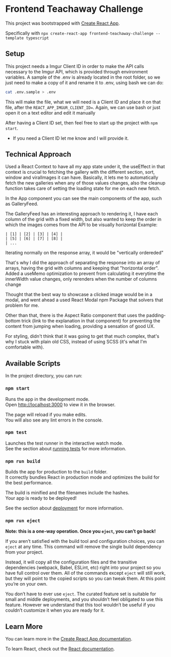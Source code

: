 # Frontend Teachaway Challenge

This project was bootstrapped with [Create React App](https://github.com/facebook/create-react-app).

Specifically with `npx create-react-app frontend-teachaway-challenge --template typescript`

## Setup

This project needs a Imgur Client ID in order to make the API calls necessary to the Imgur API, which is provided through environment variables.
A sample of the .env is already located in the root folder, so we just need to make a copy of it and rename it to .env, using bash we can do:

```bash
cat .env.sample > .env
```

This will make the file, what we will need is a Client ID and place it on that file, after the `REACT_APP_IMGUR_CLIENT_ID=`. Again, we can use bash or just open it on a text editor and edit it manually

After having a Client ID set, then feel free to start up the project with `npm start`.

* If you need a Client ID let me know and I will provide it.

## Technical Approach

Used a React Context to have all my app state under it, the useEffect in that context is crucial to fetching the gallery with the different section, sort, window and viralImages it can have. Basically, 
it lets me to automatically fetch the new galleries when any of those values changes, also the cleanup function takes care of setting the loading state for me on each new fetch.

In the App component you can see the main components of the app, such as GalleryFeed.

The GalleryFeed has an interesting approach to rendering it, I have each column of the grid with a fixed width, but also wanted to keep the order in which the images comes from the API to be visually horizontal
Example:

```
| [1] | [2] | [3] | [4] |
| [5] | [6] | [7] | [8] |
| ...
```

Iterating normally on the response array, it would be "vertically ordereded"

That's why I did the approach of separating the response into an array of arrays, having the grid with columns and keeping that "horizontal order". Added a useMemo optimization to prevent from calculating it
everytime the innerWidth value changes, only rerenders when the number of columns change

Thought that the best way to showcase a clicked image would be in a modal, and went ahead a used React Modal npm Package that solvers that problem for me.

Other than that, there is the Aspect Ratio component that uses the padding-bottom trick (link to the explanation in that component) for preventing the content from jumping when loading, providing a sensation of good UX.

For styling, didn't think that it was going to get that much complex, that's why I stuck with plain old CSS, instead of using SCSS (it's what I'm comfortable with).

## Available Scripts

In the project directory, you can run:

### `npm start`

Runs the app in the development mode.\
Open [http://localhost:3000](http://localhost:3000) to view it in the browser.

The page will reload if you make edits.\
You will also see any lint errors in the console.

### `npm test`

Launches the test runner in the interactive watch mode.\
See the section about [running tests](https://facebook.github.io/create-react-app/docs/running-tests) for more information.

### `npm run build`

Builds the app for production to the `build` folder.\
It correctly bundles React in production mode and optimizes the build for the best performance.

The build is minified and the filenames include the hashes.\
Your app is ready to be deployed!

See the section about [deployment](https://facebook.github.io/create-react-app/docs/deployment) for more information.

### `npm run eject`

**Note: this is a one-way operation. Once you `eject`, you can’t go back!**

If you aren’t satisfied with the build tool and configuration choices, you can `eject` at any time. This command will remove the single build dependency from your project.

Instead, it will copy all the configuration files and the transitive dependencies (webpack, Babel, ESLint, etc) right into your project so you have full control over them. All of the commands except `eject` will still work, but they will point to the copied scripts so you can tweak them. At this point you’re on your own.

You don’t have to ever use `eject`. The curated feature set is suitable for small and middle deployments, and you shouldn’t feel obligated to use this feature. However we understand that this tool wouldn’t be useful if you couldn’t customize it when you are ready for it.

## Learn More

You can learn more in the [Create React App documentation](https://facebook.github.io/create-react-app/docs/getting-started).

To learn React, check out the [React documentation](https://reactjs.org/).
